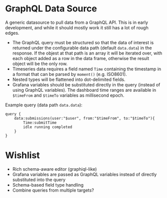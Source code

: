 # GraphQL Data Source

A generic datasource to pull data from a GraphQL API. This is in early
development, and while it should mostly work it still has a lot of rough edges.

* The GraphQL query must be structured so that the data of interest is returned
under the configurable data path (default `data.data`) in the response. If the
objest at that path is an array it will be iterated over, with each object added
as a row in the data frame, otherwise the result object will be the only row.
* Timeseries data requires a field named `Time` containing the timestamp in a
format that can be parsed by `moment()` (e.g. ISO8601). 
* Nested types will be flattened into dot-delimited fields. 
* Grafana variables should be substituted directly in the query (instead of
using GraphQL variables). The dashboard time ranges are available in `$timeFrom`
and `$timeTo` variables as millisecond epoch.

Example query (data path `data.data`):

    query {
        data:submissions(user:"$user", from:"$timeFrom", to:"$timeTo"){
            Time:submitTime
            idle running completed
        }
    }



# Wishlist
* Rich schema-aware editor (graphiql-like)
* Grafana variables are passed as GraphQL variables instead of directly substituted into the query
* Schema-based field type handling
* Combine queries from multiple targets?

